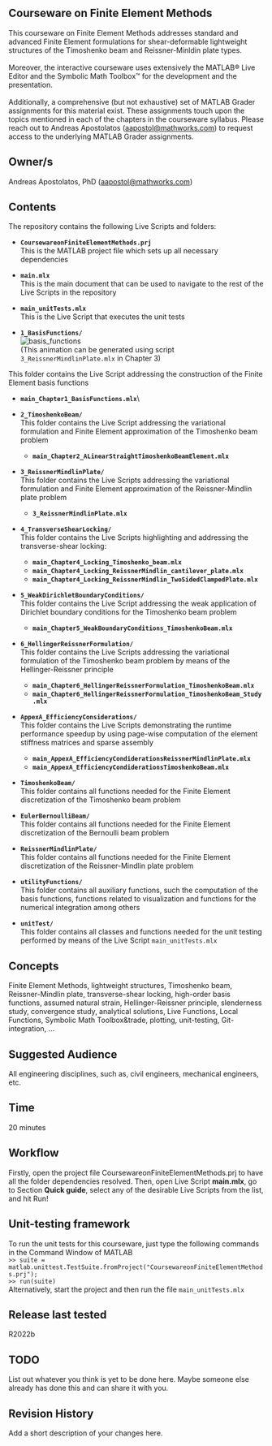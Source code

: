 ## Courseware on Finite Element Methods
This courseware on Finite Element Methods addresses standard and advanced Finite Element formulations for shear-deformable lightweight structures of the Timoshenko beam and Reissner-Minldin plate types.\
\
Moreover, the interactive courseware uses extensively the MATLAB&reg; Live Editor and the Symbolic Math Toolbox&trade; for the development and the presentation.\
\
Additionally, a comprehensive (but not exhaustive) set of MATLAB Grader assignments for this material exist. These assignments touch upon the topics mentioned in each of the chapters in the courseware syllabus. Please reach out to Andreas Apostolatos ([aapostol@mathworks.com](aapostol@mathworks.com)) to request access to the underlying MATLAB Grader assignments.

## Owner/s
Andreas Apostolatos, PhD ([aapostol@mathworks.com](aapostol@mathworks.com))

## Contents
The repository contains the following Live Scripts and folders:

- **``CoursewareonFiniteElementMethods.prj``**\
This is the MATLAB project file which sets up all necessary dependencies

- **``main.mlx``**\
This is the main document that can be used to navigate to the rest of the Live Scripts in the repository

- **``main_unitTests.mlx``**\
This is the Live Script that executes the unit tests

- **``1_BasisFunctions/``**\
![basis_functions](https://user-images.githubusercontent.com/93076320/220189039-4c6cf9da-065c-4274-8f32-808254e34b6a.gif)\
(This animation can be generated using script ``3_ReissnerMindlinPlate.mlx`` in Chapter 3)

This folder contains the Live Script addressing the construction of the Finite Element basis functions
  - **``main_Chapter1_BasisFunctions.mlx``**\

- **``2_TimoshenkoBeam/``**\
This folder contains the Live Script addressing the variational formulation and Finite Element approximation of the Timoshenko beam problem
  - **``main_Chapter2_ALinearStraightTimoshenkoBeamElement.mlx``**

- **``3_ReissnerMindlinPlate/``**\
This folder contains the Live Scripts addressing the variational formulation and Finite Element approximation of the Reissner-Mindlin plate problem
  - **``3_ReissnerMindlinPlate.mlx``**

- **``4_TransverseShearLocking/``**\
This folder contains the Live Scripts highlighting and addressing the transverse-shear locking:
  - **``main_Chapter4_Locking_Timoshenko_beam.mlx``**
  - **``main_Chapter4_Locking_ReissnerMindlin_cantilever_plate.mlx``**
  - **``main_Chapter4_Locking_ReissnerMindlin_TwoSidedClampedPlate.mlx``**

- **``5_WeakDirichletBoundaryConditions/``**\
This folder contains the Live Script addressing the weak application of Dirichlet boundary conditions for the Timoshenko beam problem
  - **``main_Chapter5_WeakBoundaryConditions_TimoshenkoBeam.mlx``**

- **``6_HellingerReissnerFormulation/``**\
This folder contains the Live Scripts addressing the variational formulation of the Timoshenko beam problem by means of the Hellinger-Reissner principle
  - **``main_Chapter6_HellingerReissnerFormulation_TimoshenkoBeam.mlx``**
  - **``main_Chapter6_HellingerReissnerFormulation_TimoshenkoBeam_Study.mlx``**

- **``AppexA_EfficiencyConsiderations/``**\
This folder contains the Live Scripts demonstrating the runtime performance speedup by using page-wise computation of the element stiffness matrices and sparse assembly
  - **``main_AppexA_EfficiencyCondiderationsReissnerMindlinPlate.mlx``**
  - **``main_AppexA_EfficiencyCondiderationsTimoshenkoBeam.mlx``**

- **``TimoshenkoBeam/``**\
This folder contains all functions needed for the Finite Element discretization of the Timoshenko beam problem

- **``EulerBernoulliBeam/``**\
This folder contains all functions needed for the Finite Element discretization of the Bernoulli beam problem

- **``ReissnerMindlinPlate/``**\
This folder contains all functions needed for the Finite Element discretization of the Reissner-Mindlin plate problem

- **``utilityFunctions/``**\
This folder contains all auxiliary functions, such the computation of the basis functions, functions related to visualization and functions for the numerical integration among others

- **``unitTest/``**\
This folder contains all classes and functions needed for the unit testing performed by means of the Live Script ``main_unitTests.mlx``

## Concepts
Finite Element Methods, lightweight structures, Timoshenko beam, Reissner-Mindlin plate, transverse-shear locking, high-order basis functions, assumed natural strain, Hellinger-Reissner principle, slenderness study, convergence study, analytical solutions, Live Functions, Local Functions, Symbolic Math Toolbox&trade, plotting, unit-testing, Git-integration, ...

## Suggested Audience
All engineering disciplines, such as, civil engineers, mechanical engineers, etc.

## Time
20 minutes

## Workflow
Firstly, open the project file CoursewareonFiniteElementMethods.prj to have all the folder dependencies resolved. Then, open Live Script **main.mlx**, go to Section **Quick guide**, select any of the desirable Live Scripts from the list, and hit Run!

## Unit-testing framework
To run the unit tests for this courseware, just type the following commands in the Command Window of MATLAB\
``>> suite = matlab.unittest.TestSuite.fromProject("CoursewareonFiniteElementMethods.prj");``\
``>> run(suite)``\
Alternatively, start the project and then run the file ``main_unitTests.mlx``

## Release last tested
R2022b

## TODO
List out whatever you think is yet to be done here. Maybe someone else already has done this and can share it with you.

## Revision History
Add a short description of your changes here.
